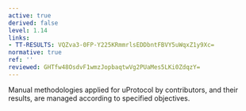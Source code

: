 ```yaml
---
active: true
derived: false
level: 1.14
links:
- TT-RESULTS: VQZva3-0FP-Y225KRmmrlsEDDbntFBVY5uWqxZ1y9Xc=
normative: true
ref: ''
reviewed: GHTfw48OsdvF1wmzJopbaqtwVg2PUaMes5LKi0ZdqzY=
---
```


Manual methodologies applied for uProtocol by contributors, and their results, are
managed according to specified objectives.
